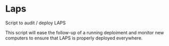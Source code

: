 # Laps
Script to audit / deploy LAPS

This script will ease the follow-up of a running deploiment and monitor new computers to ensure that LAPS is properly deployed everywhere.
